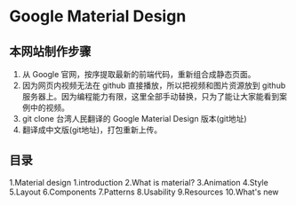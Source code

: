 # Google Material Design

## 本网站制作步骤

1. 从 Google 官网，按序提取最新的前端代码，重新组合成静态页面。
2. 因为网页内视频无法在 github 直接播放，所以把视频和图片资源放到 github 服务器上。因为编程能力有限，这里全部手动替换，只为了能让大家能看到案例中的视频。
3. git clone 台湾人民翻译的 Google Material Design 版本(git地址)
4. 翻译成中文版(git地址)，打包重新上传。

## 目录

1.Material design
  1.introduction
2.What is material?
3.Animation
4.Style
5.Layout
6.Components
7.Patterns
8.Usability
9.Resources
10.What's new